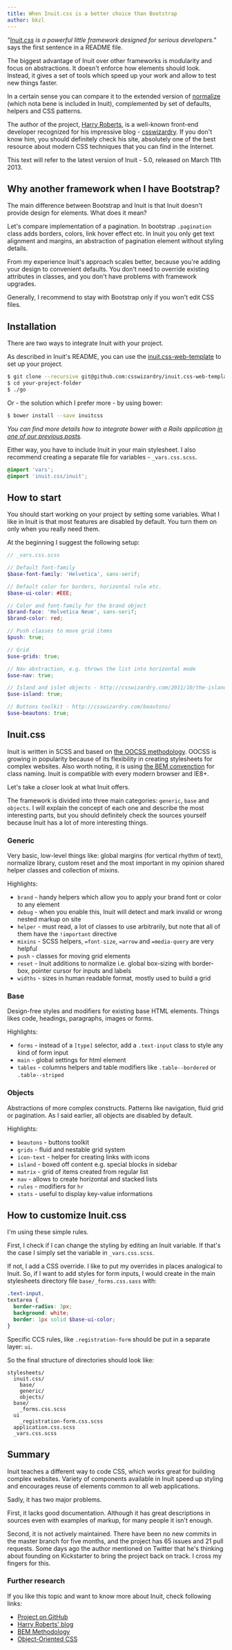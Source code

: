 ```yaml
---
title: When Inuit.css is a better choice than Bootstrap
author: bkzl
---
```


_"[Inuit.css](http://inuitcss.com/) is a powerful little framework designed for serious developers."_
says the first sentence in a README file.

The biggest advantage of Inuit over other frameworks is modularity
and focus on abstractions. It doesn't enforce how elements should look.
Instead, it gives a set of tools which speed up your work and allow to
test new things faster.

In a certain sense you can compare it to the extended version of [normalize](http://necolas.github.io/normalize.css/)
(which nota bene is included in Inuit), complemented by set of defaults, helpers
and CSS patterns.

The author of the project, [Harry Roberts](https://twitter.com/csswizardry/), is a well-known
front-end developer recognized for his impressive blog - [csswizardry](http://csswizardry.com).
If you don't know him, you should definitely check his site, absolutely one of the best
resource about modern CSS techniques that you can find in the Internet.

This text will refer to the latest version of Inuit - 5.0, released on March 11th 2013.

## Why another framework when I have Bootstrap?

The main difference between Bootstrap and Inuit is that Inuit doesn't provide
design for elements. What does it mean?

Let's compare implementation of a pagination.
In bootstrap `.pagination` class adds borders, colors, link hover effect etc. In Inuit
you only get text alignment and margins, an abstraction of pagination element
without styling details.

From my experience Inuit's approach scales better, because you're adding
your design to convenient defaults. You don't need to override existing attributes
in classes, and you don't have problems with framework upgrades.

Generally, I recommend to stay with Bootstrap only if you won't edit CSS files.

## Installation

There are two ways to integrate Inuit with your project.

As described in Inuit's README, you can use the [inuit.css-web-template](https://github.com/csswizardry/inuit.css-web-template)
to set up your project.

```bash
$ git clone --recursive git@github.com:csswizardry/inuit.css-web-template.git your-project-folder
$ cd your-project-folder
$ ./go
```

Or - the solution which I prefer more - by using bower:

```bash
$ bower install --save inuitcss
```

_You can find more details how to integrate bower with a Rails application [in
one of our previous posts](https://shellycloud.com/blog/2013/09/how-to-manage-front-end-packages-in-rails-with-bower)._

Either way, you have to include Inuit in your main stylesheet. I also recommend creating
a separate file for variables - `_vars.css.scss`.

```scss
@import 'vars';
@import 'inuit.css/inuit';
```

## How to start

You should start working on your project by setting some variables. What I like
in Inuit is that most features are disabled by default. You turn them on
only when you really need them.

At the beginning I suggest the following setup:

```scss
// _vars.css.scss

// Default font-family
$base-font-family: 'Helvetica', sans-serif;

// Default color for borders, horizontal rule etc.
$base-ui-color: #EEE;

// Color and font-family for the brand object
$brand-face: 'Helvetica Neue', sans-serif;
$brand-color: red;

// Push classes to move grid items
$push: true;

// Grid
$use-grids: true;

// Nav abstraction, e.g. throws the list into horizontal mode
$use-nav: true;

// Island and islet objects - http://csswizardry.com/2011/10/the-island-object
$use-island: true;

// Buttons toolkit - http://csswizardry.com/beautons/
$use-beautons: true;
```

## Inuit.css

Inuit is written in SCSS and based on
[the OOCSS methodology](http://oocss.org). OOCSS is growing in popularity
because of its flexibility in creating stylesheets for complex websites.
Also worth noting, it is using [the BEM convenction](http://bem.info)
for class naming. Inuit is compatible with every modern browser and IE8+.

Let's take a closer look at what Inuit offers.

The framework is divided into three main categories: `generic`, `base` and `objects`.
I will explain the concept of each one and describe the most interesting parts,
but you should definitely check the sources yourself because Inuit has a lot of more
interesting things.

### Generic

Very basic, low-level things like: global margins (for vertical rhythm of text),
normalize library, custom reset and the most important in my opinion shared helper
classes and collection of mixins.

Highlights:

* `brand` - handy helpers which allow you to apply your brand font or color to any element
* `debug` - when you enable this, Inuit will detect and mark invalid or wrong nested markup on site
* `helper` - must read, a lot of classes to use arbitrarily, but note that all of them have the `!important` directive
* `mixins` - SCSS helpers, `=font-size`, `=arrow` and `=media-query` are very helpful
* `push` - classes for moving grid elements
* `reset` - Inuit additions to normalize i.e. global box-sizing with border-box, pointer cursor for inputs and labels
* `widths` - sizes in human readable format, mostly used to build a grid

### Base

Design-free styles and modifiers for existing base HTML elements. Things likes code,
headings, paragraphs, images or forms.

Highlights:

* `forms` - instead of a `[type]` selector, add a `.text-input` class to style any kind of form input
* `main` - global settings for html element
* `tables` - columns helpers and table modifiers like `.table--bordered` or `.table--striped`

### Objects

Abstractions of more complex constructs. Patterns like navigation, fluid grid
or pagination. As I said earlier, all objects are disabled by default.

Highlights:

* `beautons` - buttons toolkit
* `grids` - fluid and nestable grid system
* `icon-text` - helper for creating links with icons
* `island` - boxed off content e.g. special blocks in sidebar
* `matrix` - grid of items created from regular list
* `nav` - allows to create horizontal and stacked lists
* `rules` - modifiers for `hr`
* `stats` - useful to display key-value informations

## How to customize Inuit.css

I'm using these simple rules.

First, I check if I can change the styling by editing an Inuit variable. If
that's the case I simply set the variable in `_vars.css.scss`.

If not, I add a CSS override. I like to put my overrides in places analogical to Inuit.
So, if I want to add styles for form inputs, I would create in the main stylesheets directory
file `base/_forms.css.sass` with:

```scss
.text-input,
textarea {
  border-radius: 3px;
  background: white;
  border: 1px solid $base-ui-color;
}
```

Specific CCS rules, like `.registration-form` should be put in a separate layer: `ui`.

So the final structure of directories should look like:

```
stylesheets/
  inuit.css/
    base/
    generic/
    objects/
  base/
    _forms.css.scss
  ui
    _registration-form.css.scss
  application.css.scss
  _vars.css.scss
```

## Summary

Inuit teaches a different way to code CSS, which works great for building
complex websites. Variety of components available in Inuit speed up styling
and encourages reuse of elements common to all web applications.

Sadly, it has two major problems.

First, it lacks good documentation. Although it has great
descriptions in sources even with examples of markup, for many people it isn't enough.

Second, it is not actively maintained. There have been no new commits in the master
branch for five months, and the project has 65 issues and 21 pull requests. Some days ago
the author mentioned on Twitter that he's thinking about founding on Kickstarter to
bring the project back on track. I cross my fingers for this.

### Further research

If you like this topic and want to know more about Inuit, check following links:

* [Project on GitHub](https://github.com/csswizardry/inuit.css)
* [Harry Roberts' blog](http://csswizardry.com)
* [BEM Methodology](http://bem.info/method/)
* [Object-Oriented CSS](http://oocss.org)
